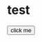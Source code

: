 # test
<button onclick="window.location.href='https://w.tpaga.co/eyJtIjp7Im8iOiJQUiJ9LCJkIjp7InMiOiJ6YW1iYSIsInBydCI6InByLWU4ODdhZjk0MTU4ODU4ZjZhZTNlNGQ4MmE5ODdkNmY1NzNkNDM1NThjODliYmQzM2Y4MzA5ODI4NTY4YjJlMjY2YmU4NjQ1ZSJ9fQ=='"> click me </button>

